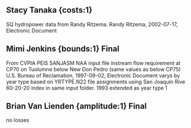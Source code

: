 ## Stacy Tanaka {costs:1} 
SQ hydropower data from Randy Ritzema.
Randy Ritzema, 2002-07-17, Electronic Document

## Mimi Jenkins {bounds:1} Final
From CVPIA PEIS SANJASM NAA input file instream flow requirement at CP70 on Tuolumne below New Don Pedro (same values as below CP75)
U.S. Bureau of Reclamation, 1997-09-02, Electronic Document
varys by year type based on YRTYPE.N22 file assignments using San Joaquin Rive 60-20-20 index in same input folder. 1993 extended as year type 1

## Brian Van Lienden {amplitude:1} Final
no losses
